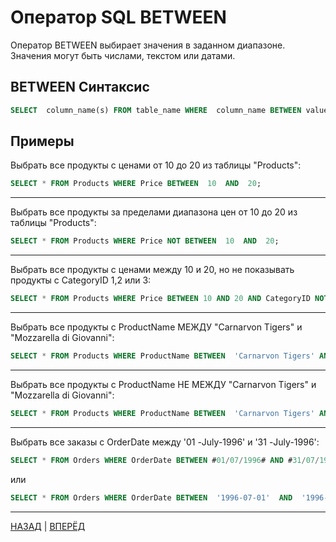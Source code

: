 # Оператор SQL BETWEEN

Оператор BETWEEN выбирает значения в заданном диапазоне. Значения могут быть числами, текстом или датами.

## BETWEEN Синтаксис

``` SQL
SELECT  column_name(s) FROM table_name WHERE  column_name BETWEEN value1 AND value2;
```

## Примеры

Выбрать все продукты с ценами от 10 до 20 из таблицы "Products":
``` SQL
SELECT * FROM Products WHERE Price BETWEEN  10  AND  20;
```
---

Выбрать все продукты за пределами диапазона цен от 10 до 20 из таблицы "Products":
``` SQL
SELECT * FROM Products WHERE Price NOT BETWEEN  10  AND  20;
```
---

Выбрать все продукты с ценами между 10 и 20, но не показывать продукты с CategoryID 1,2 или 3:
``` SQL
SELECT * FROM Products WHERE Price BETWEEN 10 AND 20 AND CategoryID NOT  IN (1,2,3);
```
---

Выбрать все продукты с ProductName МЕЖДУ "Carnarvon Tigers" и "Mozzarella di Giovanni":
``` SQL
SELECT * FROM Products WHERE ProductName BETWEEN  'Carnarvon Tigers' AND 'Mozzarella di Giovanni' ORDER BY ProductName;
```
---

Выбрать все продукты с ProductName  НЕ МЕЖДУ "Carnarvon Tigers" и "Mozzarella di Giovanni":
``` SQL
SELECT * FROM Products WHERE ProductName BETWEEN  'Carnarvon Tigers' AND 'Mozzarella di Giovanni' ORDER BY ProductName;
```
---

Выбрать все заказы с OrderDate между '01 -July-1996' и '31 -July-1996':
``` SQL
SELECT * FROM Orders WHERE OrderDate BETWEEN #01/07/1996# AND #31/07/1996#;
```
или
``` SQL
SELECT * FROM Orders WHERE OrderDate BETWEEN  '1996-07-01'  AND  '1996-07-31';
```

---

[НАЗАД](/SQL_Tutorial/SQL_IN.md)  | [ВПЕРЁД](/SQL_Tutorial/SQL_Aliases.md)

